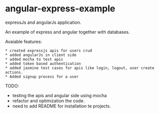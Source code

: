 angular-express-example
=======================

expressJs and angularJs application.

An example of express and angular together with databases.

Avaiable features:

	* created expressjs apis for users crud
	* added angularJs in client side
	* added mocha to test apis
	* added token based authentication
	* added jasmine test cases for apis like login, logout, user create actions.
	* Added signup process for a user
	

TODO:
  
  * testing the apis and angular side using mocha
  * refactor and optimization the code.
  * need to add README for installation te projects.

